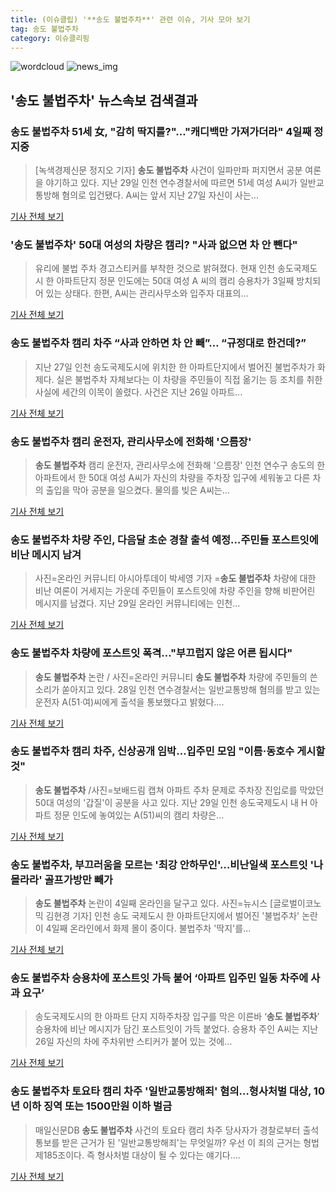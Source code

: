 ```yaml
---
title: (이슈클립) '**송도 불법주차**' 관련 이슈, 기사 모아 보기
tag: 송도 불법주차
category: 이슈클리핑
---
```

![wordcloud](https://s3.ap-northeast-2.amazonaws.com/lyrics101-wordcloud/2018-08-30-1535599186.png)
![news_img](https://user-images.githubusercontent.com/42597476/44507050-1206f400-a6e4-11e8-8d98-7ffbfebb353f.png)
## **'**송도 불법주차**'** 뉴스속보 검색결과
### **송도 불법주차** 51세 女, "감히 딱지를?"…"캐디백만 가져가더라" 4일째 정지중

>[녹색경제신문 정지오 기자] **송도 불법주차** 사건이 일파만파 퍼지면서 공분 여론을 야기하고 있다. 지난 29일 인천 연수경찰서에 따르면 51세 여성 A씨가 일반교통방해 혐의로 입건됐다. A씨는 앞서 지난 27일 자신이 사는...

<a href="http://www.greened.kr/news/articleView.html?idxno=73590" target="_blank">기사 전체 보기</a>

### '**송도 불법주차**' 50대 여성의 차량은 캠리? "사과 없으면 차 안 뺀다"

>유리에 불법 주차 경고스티커를 부착한 것으로 밝혀졌다. 현재 인천 송도국제도시 한 아파트단지 정문 인도에는 50대 여성 A 씨의 캠리 승용차가 3일째 방치되어 있는 상태다. 한편, A씨는 관리사무소와 입주자 대표의...

<a href="http://www.sedaily.com/NewsView/1S3K8NP13F" target="_blank">기사 전체 보기</a>

### **송도 불법주차** 캠리 차주 “사과 안하면 차 안 빼”… “규정대로 한건데?”

>지난 27일 인천 송도국제도시에 위치한 한 아파트단지에서 벌어진 불법주차가 화제다. 실은 불법주차 자체보다는 이 차량을 주민들이 직접 옮기는 등 조치를 취한 사실에 세간의 이목이 쏠렸다. 사건은 지난 26일 아파트...

<a href="http://www.kookje.co.kr/news2011/asp/newsbody.asp?code=0300&key=20180830.99099014052" target="_blank">기사 전체 보기</a>

### **송도 불법주차** 캠리 운전자, 관리사무소에 전화해 '으름장'

>**송도 불법주차** 캠리 운전자, 관리사무소에 전화해 '으름장' 인천 연수구 송도의 한 아파트에서 한 50대 여성 A씨가 자신의 차량을 주차장 입구에 세워놓고 다른 차의 출입을 막아 공분을 일으켰다. 물의를 빚은 A씨는...

<a href="http://news20.busan.com/controller/newsController.jsp?newsId=20180830000105" target="_blank">기사 전체 보기</a>

### **송도 불법주차** 차량 주인, 다음달 초순 경찰 출석 예정…주민들 포스트잇에 비난 메시지 남겨

>사진=온라인 커뮤니티 아시아투데이 박세영 기자 =**송도 불법주차** 차량에 대한 비난 여론이 거세지는 가운데 주민들이 포스트잇에 차량 주인을 향해 비판어린 메시지를 남겼다. 지난 29일 온라인 커뮤니티에는 인천...

<a href="http://www.asiatoday.co.kr/view.php?key=20180830001110357" target="_blank">기사 전체 보기</a>

### **송도 불법주차** 차량에 포스트잇 폭격…"부끄럽지 않은 어른 됩시다"

>**송도 불법주차** 논란 / 사진=온라인 커뮤니티 **송도 불법주차** 차량에 주민들의 쓴소리가 쏟아지고 있다. 28일 인천 연수경찰서는 일반교통방해 혐의를 받고 있는 운전자 A(51·여)씨에게 출석을 통보했다고 밝혔다....

<a href="http://sports.hankooki.com/lpage/sisa/201808/sp20180830114929137040.htm" target="_blank">기사 전체 보기</a>

### **송도 불법주차** 캠리 차주, 신상공개 임박…입주민 모임 "이름·동호수 게시할 것"

>**송도 불법주차** /사진=보배드림 캡쳐 아파트 주차 문제로 주차장 진입로를 막았던 50대 여성의 '갑질'이 공분을 사고 있다. 지난 29일 인천 송도국제도시 내 H 아파트 정문 인도에 놓여있는 A(51)씨의 캠리 차량은...

<a href="http://news.hankyung.com/article/2018083030237" target="_blank">기사 전체 보기</a>

### **송도 불법주차**, 부끄러움을 모르는 '최강 안하무인'…비난일색 포스트잇 '나몰라라' 골프가방만 빼가

>**송도 불법주차** 논란이 4일째 온라인을 달구고 있다. 사진=뉴시스 [글로벌이코노믹 김현경 기자] 인천 송도 국제도시 한 아파트단지에서 벌어진 '불법주차' 논란이 4일째 온라인에서 화제 몰이 중이다. 불법주차 '딱지'를...

<a href="http://www.g-enews.com/ko-kr/news/article/news_all/201808301127223768581e9b5a60_1/article.html" target="_blank">기사 전체 보기</a>

### **송도 불법주차** 승용차에 포스트잇 가득 붙어 ‘아파트 입주민 일동 차주에 사과 요구’

>송도국제도시의 한 아파트 단지 지하주차장 입구를 막은 이른바 ‘**송도 불법주차**’ 승용차에 비난 메시지가 담긴 포스트잇이 가득 붙었다. 승용차 주인 A씨는 지난 26일 자신의 차에 주차위반 스티커가 붙어 있는 것에...

<a href="http://news.mtn.co.kr/newscenter/news_viewer.mtn?gidx=2018083011411267086" target="_blank">기사 전체 보기</a>

### **송도 불법주차** 토요타 캠리 차주 '일반교통방해죄' 혐의…형사처벌 대상, 10년 이하 징역 또는 1500만원 이하 벌금

>매일신문DB **송도 불법주차** 사건의 토요타 캠리 차주 당사자가 경찰로부터 출석 통보를 받은 근거가 된 '일반교통방해죄'는 무엇일까? 우선 이 죄의 근거는 형법 제185조이다. 즉 형사처벌 대상이 될 수 있다는 얘기다....

<a href="http://news.imaeil.com/ITCar/2018083011444182878" target="_blank">기사 전체 보기</a>


